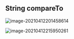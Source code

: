 ## String compareTo

![image-20210412201458614](E:\3Dslicer笔记\images\image-20210412201458614.png)

![image-20210412215950261](E:\3Dslicer笔记\images\image-20210412215950261.png)